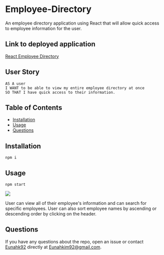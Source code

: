 # Employee-Directory
An employee directory application using React that will allow quick access to employee information for the user.

## Link to deployed application
[React Employee Directory]()

## User Story
```
AS A user
I WANT to be able to view my entire employee directory at once 
SO THAT I have quick access to their information.
```

## Table of Contents
* [Installation](#installation)
* [Usage](#usage)
* [Questions](#questions)

## Installation
```
npm i
```

## Usage
```
npm start
```

![](public/employeedirectory.gif)

User can view all of their employee's information and can search for specific employees. User can also sort employee names by ascending or descending order by clicking on the header.

## Questions
If you have any questions about the repo, open an issue or contact [Eunahk92](https://github.com/eunahk92) directly at Eunahkim92@gmail.com.